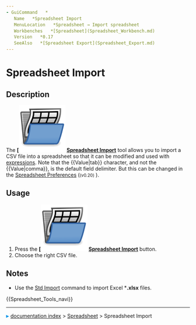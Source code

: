 ```yaml
---
- GuiCommand   *
   Name   *Spreadsheet Import
   MenuLocation   *Spreadsheet → Import spreadsheet
   Workbenches   *[Spreadsheet](Spreadsheet_Workbench.md)
   Version   *0.17
   SeeAlso   *[Spreadsheet Export](Spreadsheet_Export.md)
---
```


# Spreadsheet Import

## Description

The **[<img src=images/Spreadsheet_Import.svg style="width   *16px"> [Spreadsheet Import](Spreadsheet_Import.md)** tool allows you to import a CSV file into a spreadsheet so that it can be modified and used with [expressions](expressions.md). Note that the {{Value|tab}} character, and not the {{Value|comma}}, is the default field delimiter. But this can be changed in the [Spreadsheet Preferences](Spreadsheet_Preferences.md) (<small>(v0.20)</small> ).

## Usage

1.  Press the **[<img src=images/Spreadsheet_Import.svg style="width   *16px"> [Spreadsheet Import](Spreadsheet_Import.md)** button.
2.  Choose the right CSV file.

## Notes

-   Use the [Std Import](Std_Import.md) command to import Excel ***.xlsx** files.




 {{Spreadsheet_Tools_navi}}



---
![](images/Right_arrow.png) [documentation index](../README.md) > [Spreadsheet](Spreadsheet_Workbench.md) > Spreadsheet Import
